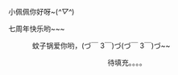 小佩佩你好呀~(*^▽^*)



















七周年快乐哟~~~














                                                   蚊子锅爱你哟，(づ￣ 3￣)づ(づ￣ 3￣)づ~~
                                                   
                                                   
                                                   
                                                   
                                                   
                                                   待填充。。。。
